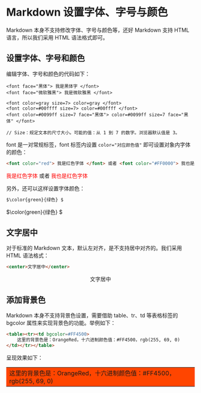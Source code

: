 # Markdown 设置字体、字号与颜色

Markdown 本身不支持修改字体、字号与颜色等，还好 Markdown 支持 HTML 语言，所以我们采用 HTML 语法格式即可。

## 设置字体、字号和颜色

编辑字体、字号和颜色的代码如下：

    <font face="黑体"> 我是黑体字 </font>
    <font face="微软雅黑"> 我是微软雅黑 </font>
    
    <font color=gray size=7> color=gray </font>
    <font color=#00ffff size=7> color=#00ffff </font>
    <font color=#0099ff size=7 face="黑体"> color=#0099ff size=7 face="黑体" </font>
    
    // Size：规定文本的尺寸大小。可能的值：从 1 到 7 的数字。浏览器默认值是 3。

font 是一对常规标签，font 标签内设置 `color="对应颜色值"` 即可设置对象内字体的颜色：

```markdown
<font color="red"> 我是红色字体 </font> 或者 <font color="#FF0000"> 我也是红色字体 </font> 
```

<font color="red">我是红色字体</font> 或者
<font color="#FF0000">我也是红色字体</font>

另外，还可以这样设置字体颜色：

```markdown
$\color{green}{绿色} $
```

$\color{green}{绿色} $

## 文字居中

对于标准的 Markdown 文本，默认左对齐，是不支持居中对齐的。我们采用 HTML 语法格式：

```markdown
<center>文字居中</center>
```

<center>文字居中</center>

## 添加背景色

Markdown 本身不支持背景色设置，需要借助 table、tr、td 等表格标签的 bgcolor 属性来实现背景色的功能。举例如下：

```markdown
<table><tr><td bgcolor=#FF4500>
    这里的背景色是：OrangeRed，十六进制颜色值：#FF4500，rgb(255, 69, 0)
</td></tr></table>
```

呈现效果如下：

<table><tr><td bgcolor=#FF4500>
    这里的背景色是：OrangeRed，十六进制颜色值：#FF4500，rgb(255, 69, 0)
</td></tr></table>
